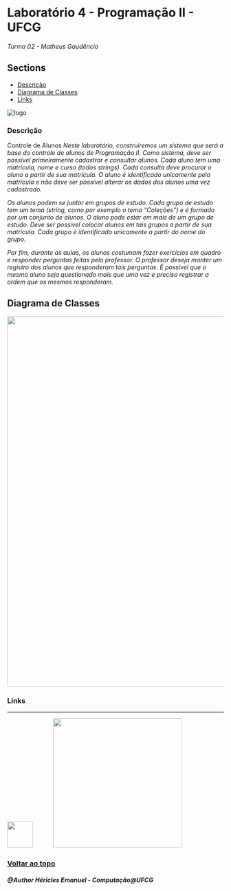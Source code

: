 # <a name="Top"></a>Laboratório 4 - Programação II - UFCG
*Turma 02 - Matheus Gaudêncio*

Sections
-----------------------------------
- [Descrição](#Descricao)  
- [Diagrama de Classes](#Diagrama)
- [Links](#Links)

![logo](http://www.dsc.ufcg.edu.br/~sacc/img/logo-topo2.png)
### <a name="Descricao"></a>Descrição
Controle de Alunos
*Neste laboratório, construiremos um sistema que será a base do controle de alunos de Programação II. Como sistema, deve ser possível primeiramente cadastrar e consultar alunos. Cada aluno tem uma matrícula, nome e curso (todos strings). Cada consulta deve procurar o aluno a partir de sua matrícula. O aluno é identificado unicamente pela matrícula e não deve ser possível alterar os dados dos alunos uma vez cadastrado.*

*Os alunos podem se juntar em grupos de estudo. Cada grupo de estudo tem um tema (string, como por exemplo o tema “Coleções”) e é formado por um conjunto de alunos. O aluno pode estar em mais de um grupo de estudo. Deve ser possível colocar alunos em tais grupos a partir de sua matrícula. Cada grupo é identificado unicamente a partir do nome do grupo.*

*Por fim, durante as aulas, os alunos costumam fazer exercícios em quadro e responder perguntas feitas pelo professor. O professor deseja manter um registro dos alunos que responderam tais perguntas. É possível que o mesmo aluno seja questionado mais que uma vez e preciso registrar a ordem que os mesmos responderam.*

## <a name="Diagrama"></a>Diagrama de Classes

<img src="https://i.imgur.com/no73rAz.png" width="860">

### <a name="Links"><a/>Links
  ----------------------------------------------------------------------------------------------------------
[<img src="https://image.flaticon.com/icons/svg/25/25231.svg" width="60">](http://github.com/hericlesme)
ㅤ ㅤㅤ[<img src="http://www.dsc.ufcg.edu.br/~sacc/img/logo-topo2.png" width="300">](http://www.computacao.ufcg.edu.br/)



### [Voltar ao topo](#Top) 

#### _@Author Héricles Emanuel - Computação@UFCG_
